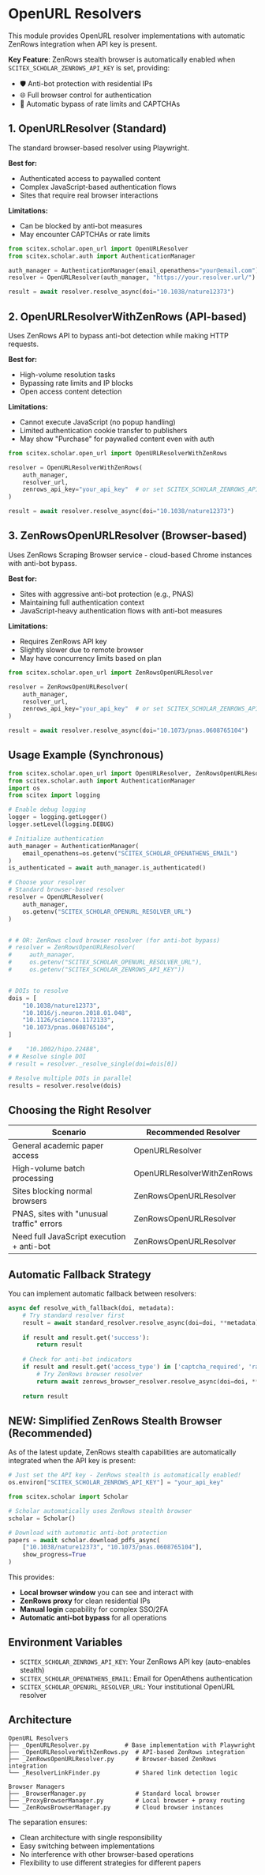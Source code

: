 <!-- ---
!-- Timestamp: 2025-08-03 00:51:52
!-- Author: ywatanabe
!-- File: /home/ywatanabe/proj/scitex_repo/src/scitex/scholar/open_url/README.md
!-- --- -->

# OpenURL Resolvers

This module provides OpenURL resolver implementations with automatic ZenRows integration when API key is present.

**Key Feature**: ZenRows stealth browser is automatically enabled when `SCITEX_SCHOLAR_ZENROWS_API_KEY` is set, providing:
- 🛡️ Anti-bot protection with residential IPs
- 🌐 Full browser control for authentication
- 🚀 Automatic bypass of rate limits and CAPTCHAs

## 1. OpenURLResolver (Standard)

The standard browser-based resolver using Playwright.

**Best for:**
- Authenticated access to paywalled content
- Complex JavaScript-based authentication flows
- Sites that require real browser interactions

**Limitations:**
- Can be blocked by anti-bot measures
- May encounter CAPTCHAs or rate limits

```python
from scitex.scholar.open_url import OpenURLResolver
from scitex.scholar.auth import AuthenticationManager

auth_manager = AuthenticationManager(email_openathens="your@email.com")
resolver = OpenURLResolver(auth_manager, "https://your.resolver.url/")

result = await resolver.resolve_async(doi="10.1038/nature12373")
```

## 2. OpenURLResolverWithZenRows (API-based)

Uses ZenRows API to bypass anti-bot detection while making HTTP requests.

**Best for:**
- High-volume resolution tasks
- Bypassing rate limits and IP blocks
- Open access content detection

**Limitations:**
- Cannot execute JavaScript (no popup handling)
- Limited authentication cookie transfer to publishers
- May show "Purchase" for paywalled content even with auth

```python
from scitex.scholar.open_url import OpenURLResolverWithZenRows

resolver = OpenURLResolverWithZenRows(
    auth_manager, 
    resolver_url,
    zenrows_api_key="your_api_key"  # or set SCITEX_SCHOLAR_ZENROWS_API_KEY
)

result = await resolver.resolve_async(doi="10.1038/nature12373")
```

## 3. ZenRowsOpenURLResolver (Browser-based)

Uses ZenRows Scraping Browser service - cloud-based Chrome instances with anti-bot bypass.

**Best for:**
- Sites with aggressive anti-bot protection (e.g., PNAS)
- Maintaining full authentication context
- JavaScript-heavy authentication flows with anti-bot measures

**Limitations:**
- Requires ZenRows API key
- Slightly slower due to remote browser
- May have concurrency limits based on plan

```python
from scitex.scholar.open_url import ZenRowsOpenURLResolver

resolver = ZenRowsOpenURLResolver(
    auth_manager,
    resolver_url,
    zenrows_api_key="your_api_key"  # or set SCITEX_SCHOLAR_ZENROWS_API_KEY
)

result = await resolver.resolve_async(doi="10.1073/pnas.0608765104")
```

## Usage Example (Synchronous)

```python
from scitex.scholar.open_url import OpenURLResolver, ZenRowsOpenURLResolver
from scitex.scholar.auth import AuthenticationManager
import os
from scitex import logging

# Enable debug logging
logger = logging.getLogger()
logger.setLevel(logging.DEBUG)

# Initialize authentication
auth_manager = AuthenticationManager(
    email_openathens=os.getenv("SCITEX_SCHOLAR_OPENATHENS_EMAIL")
)
is_authenticated = await auth_manager.is_authenticated()

# Choose your resolver
# Standard browser-based resolver
resolver = OpenURLResolver(
    auth_manager, 
    os.getenv("SCITEX_SCHOLAR_OPENURL_RESOLVER_URL")
)


# # OR: ZenRows cloud browser resolver (for anti-bot bypass)
# resolver = ZenRowsOpenURLResolver(
#     auth_manager, 
#     os.getenv("SCITEX_SCHOLAR_OPENURL_RESOLVER_URL"),
#     os.getenv("SCITEX_SCHOLAR_ZENROWS_API_KEY"))


# DOIs to resolve
dois = [
    "10.1038/nature12373",
    "10.1016/j.neuron.2018.01.048",
    "10.1126/science.1172133",
    "10.1073/pnas.0608765104",
]

#    "10.1002/hipo.22488",
# # Resolve single DOI
# result = resolver._resolve_single(doi=dois[0])

# Resolve multiple DOIs in parallel
results = resolver.resolve(dois)
```

## Choosing the Right Resolver

| Scenario | Recommended Resolver |
|----------|---------------------|
| General academic paper access | OpenURLResolver |
| High-volume batch processing | OpenURLResolverWithZenRows |
| Sites blocking normal browsers | ZenRowsOpenURLResolver |
| PNAS, sites with "unusual traffic" errors | ZenRowsOpenURLResolver |
| Need full JavaScript execution + anti-bot | ZenRowsOpenURLResolver |

## Automatic Fallback Strategy

You can implement automatic fallback between resolvers:

```python
async def resolve_with_fallback(doi, metadata):
    # Try standard resolver first
    result = await standard_resolver.resolve_async(doi=doi, **metadata)
    
    if result and result.get('success'):
        return result
    
    # Check for anti-bot indicators
    if result and result.get('access_type') in ['captcha_required', 'rate_limited']:
        # Try ZenRows browser resolver
        return await zenrows_browser_resolver.resolve_async(doi=doi, **metadata)
    
    return result
```

## NEW: Simplified ZenRows Stealth Browser (Recommended)

As of the latest update, ZenRows stealth capabilities are automatically integrated when the API key is present:

```python
# Just set the API key - ZenRows stealth is automatically enabled!
os.environ["SCITEX_SCHOLAR_ZENROWS_API_KEY"] = "your_api_key"

from scitex.scholar import Scholar

# Scholar automatically uses ZenRows stealth browser
scholar = Scholar()

# Download with automatic anti-bot protection
papers = await scholar.download_pdfs_async(
    ["10.1038/nature12373", "10.1073/pnas.0608765104"],
    show_progress=True
)
```

This provides:
- **Local browser window** you can see and interact with
- **ZenRows proxy** for clean residential IPs
- **Manual login** capability for complex SSO/2FA
- **Automatic anti-bot bypass** for all operations

## Environment Variables

- `SCITEX_SCHOLAR_ZENROWS_API_KEY`: Your ZenRows API key (auto-enables stealth)
- `SCITEX_SCHOLAR_OPENATHENS_EMAIL`: Email for OpenAthens authentication
- `SCITEX_SCHOLAR_OPENURL_RESOLVER_URL`: Your institutional OpenURL resolver

## Architecture

```
OpenURL Resolvers
├── _OpenURLResolver.py          # Base implementation with Playwright
├── _OpenURLResolverWithZenRows.py  # API-based ZenRows integration
├── _ZenRowsOpenURLResolver.py      # Browser-based ZenRows integration
└── _ResolverLinkFinder.py          # Shared link detection logic

Browser Managers
├── _BrowserManager.py              # Standard local browser
├── _ProxyBrowserManager.py         # Local browser + proxy routing
└── _ZenRowsBrowserManager.py       # Cloud browser instances
```

The separation ensures:
- Clean architecture with single responsibility
- Easy switching between implementations
- No interference with other browser-based operations
- Flexibility to use different strategies for different papers

<!-- EOF -->